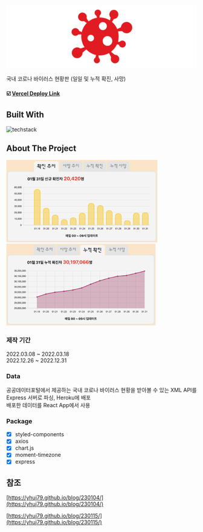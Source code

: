 <img src="https://raw.githubusercontent.com/yhuj79/COVID-STAT/master/thumbnail/thumbnail.png" width="600">

국내 코로나 바이러스 현황판 (일일 및 누적 확진, 사망)
#### :ballot_box_with_check: <a target="_blank" rel="noopener noreferrer" href="https://covidstatkr.vercel.app">Vercel Deploy Link</a>

## Built With

<img src="https://skillicons.dev/icons?i=react,css,styledcomponents,express,heroku" alt="techstack" /> 

## About The Project

<div>
    <img src="https://raw.githubusercontent.com/yhuj79/COVID-STAT/master/thumbnail/1.PNG" width="400">
    <img src="https://raw.githubusercontent.com/yhuj79/COVID-STAT/master/thumbnail/2.PNG" width="395">
</div>

### 제작 기간

2022.03.08 ~ 2022.03.18<br>
2022.12.26 ~ 2022.12.31

### Data

공공데이터포털에서 제공하는 국내 코로나 바이러스 현황을 받아볼 수 있는 XML API를 Express 서버로 파싱, Heroku에 배포<br>
배포한 데이터를 React App에서 사용

### Package

- [x] styled-components
- [x] axios
- [x] chart.js
- [x] moment-timezone
- [x] express

## 참조

[https://yhuj79.github.io/blog/230104/](https://yhuj79.github.io/blog/230104/)

[https://yhuj79.github.io/blog/230115/](https://yhuj79.github.io/blog/230115/)
